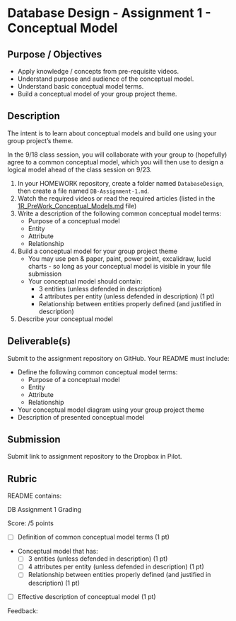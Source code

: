 # Database Design - Assignment 1 - Conceptual Model

## Purpose / Objectives

- Apply knowledge / concepts from pre-requisite videos.
- Understand purpose and audience of the conceptual model.
- Understand basic conceptual model terms.
- Build a conceptual model of your group project theme.

## Description

The intent is to learn about conceptual models and build one using your group project’s theme.

In the 9/18 class session, you will collaborate with your group to (hopefully) agree to a common conceptual model, which you will then use to design a logical model ahead of the class session on 9/23.

1. In your HOMEWORK repository, create a folder named `DatabaseDesign`, then create a file named `DB-Assignment-1.md`.
2. Watch the required videos or read the required articles (listed in the [1R_PreWork_Conceptual_Models.md](1R_PreWork_Conceptual_Models.md) file)
3. Write a description of the following common conceptual model terms:
	- Purpose of a conceptual model
	- Entity
	- Attribute
	- Relationship
4. Build a conceptual model for your group project theme
	- You may use pen & paper, paint, power point, excalidraw, lucid charts - so long as your conceptual model is visible in your file submission
	- Your conceptual model should contain:
		- 3 entities (unless defended in description)
		- 4 attributes per entity (unless defended in description) (1 pt)
		- Relationship between entities properly defined (and justified in description)
5. Describe your conceptual model


## Deliverable(s)

Submit to the assignment repository on GitHub.  Your README must include:

- Define the following common conceptual model terms:
	- Purpose of a conceptual model
	- Entity
	- Attribute
	- Relationship
- Your conceptual model diagram using your group project theme
- Description of presented conceptual model

## Submission

Submit link to assignment repository to the Dropbox in Pilot. 

## Rubric

README contains:

DB Assignment 1 Grading

Score:  /5 points
- [ ] Definition of common conceptual model terms (1 pt) 
- Conceptual model that has:
	- [ ] 3 entities (unless defended in description) (1 pt)   
	- [ ] 4 attributes per entity (unless defended in description) (1 pt)   
	- [ ] Relationship between entities properly defined (and justified in description) (1 pt)   
- [ ] Effective description of conceptual model (1 pt) 

Feedback: 
